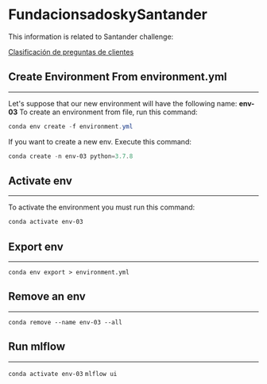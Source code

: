 # FundacionsadoskySantander

This information is related to Santander challenge:

[Clasificación de preguntas de clientes](https://metadata.fundacionsadosky.org.ar/competition/21)

## Create Environment From environment.yml

----------
Let's suppose that our new environment will have the following name: **env-03**
To create an environment from file, run this command:

```powershell
conda env create -f environment.yml
```

If you want to create a new env. Execute this command:

```powershell
conda create -n env-03 python=3.7.8
```

## Activate env

----------

To activate the environment you must run this command:

```powershell
conda activate env-03
```

## Export env

----------
`conda env export > environment.yml`

## Remove an env

----------
`conda remove --name env-03 --all`

## Run mlflow

----------
`conda activate env-03`
`mlflow ui`
